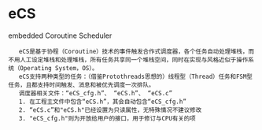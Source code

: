 # eCS
embedded Coroutine Scheduler

       eCS是基于协程（Coroutine）技术的事件触发合作式调度器，各个任务自动处理堆栈，而不用人工设定堆栈和处理堆栈，所有任务共享同一个堆栈空间，同时在实现与风格近似于操作系统（Operating System，OS）。
       eCS支持两种类型的任务：（借鉴Protothreads思想的）线程型（Thread）任务和FSM型任务，且都支持时间触发、消息和被优先调度一次排队。
       调度器相关文件：“eCS_cfg.h”、 “eCS.h”、 “eCS.c”
       1. 在工程主文件中包含“eCS.h”，其会自动包含“eCS_cfg.h”
       2. “eCS.c”和"eCS.h"已经设置为只读属性，无特殊情况不建议修改
       3. "eCS_cfg.h"则为开放给用户的接口，用于修订与CPU有关的项	
